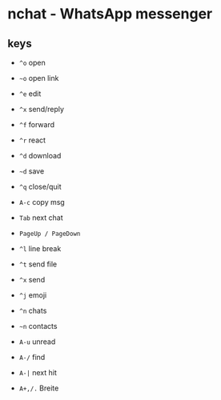 # nchat - WhatsApp messenger

## keys

- `^o` open
- `~o` open link
- `^e` edit
- `^x` send/reply
- `^f` forward
- `^r` react
- `^d` download
- `~d` save
- `^q` close/quit
- `A-c` copy msg

- `Tab` next chat
- `PageUp / PageDown`

- `^l` line break
- `^t` send file
- `^x` send
- `^j` emoji

- `^n` chats 
- `~n` contacts
- `A-u` unread

- `A-/` find
- `A-|` next hit

- `A+,/.` Breite
